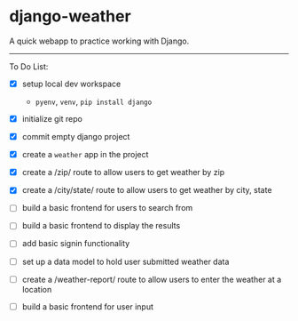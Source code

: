 # django-weather

A quick webapp to practice working with Django.

---

To Do List:

- [x] setup local dev workspace
    - `pyenv`, `venv`, `pip install django`
- [x] initialize git repo

- [x] commit empty django project

- [x] create a `weather` app in the project

- [x] create a /zip/ route to allow users to get weather by zip

- [x] create a /city/state/ route to allow users to get weather by city, state

- [ ] build a basic frontend for users to search from

- [ ] build a basic frontend to display the results

- [ ] add basic signin functionality

- [ ] set up a data model to hold user submitted weather data 

- [ ] create a /weather-report/ route to allow users to enter the weather at a location

- [ ] build a basic frontend for user input